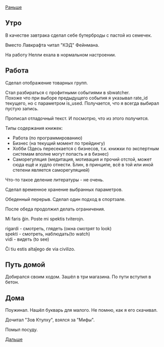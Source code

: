 [Раньше](2020.09.15.md)  
## Утро
В качестве завтрака сделал себе бутерброды с пастой из семечек.

Вместо Лавкрафта читал "КЭД" Фейнмана.

На работу Нелли ехала в нормальном настроении.
## Работа
Сделал отображение товарных групп.

Стал разбираться с профитными событиями в sbwatcher.  
Похоже что при выборе предыдущего события я указывал rate_id текущего, но с параметром is_used. Получается, что я всегда выбирал пустую запись.

Прописал отладочный текст. И посмотрю, что из этого получится.

Типы содержания книжек:
 - Работа (по программированию)
 - Бизнес (на текущий момент по трейдингу)
 - Хобби (Здесь пересекается с бизнесов, т.к. книжки по экспертным системам вполне могут попасть и в бизнес)
 - Саморегуляция (медитация, мотивация и прочий отстой, может сюда ещё и худло отнести. Блин, в принципе, всё в той или иной степени является саморегуляцией)

Что-то такое деление литературы - не очень.

Сделал временное хранение выбранных параметров.

Обеденный перерыв. Сделал один подход в спортзале.

После обеда продолжил делать ограничения.

Mi faris ĝin.
Poste mi spektis tviterojn.

rigardi - смотреть, глядеть (окна смотрят to look)  
spekti - смотреть, наблюдать(to watch)   
vidi - видеть (to see) 

Ĉi tiu estis altaĵego de via civilizo.
## Путь домой
Добирался своим ходом. Зашёл в три магазина.
По пути вступил в бетон.
## Дома
Поужинал. Нашёл букварь для малого. Не помню, как я его скачивал.

Дочитал "Зов Ктулху", взялся за "Мифы".

Помыл посуду.

[Дальше](2020.09.17.md)